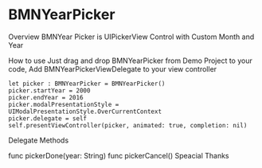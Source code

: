 # BMNYearPicker

Overview
BMNYear Picker is UIPickerView Control with Custom Month and Year

How to use
Just drag and drop BMNYearPicker from Demo Project to your code, Add BMNYearPickerViewDelegate to your view controller

    let picker : BMNYearPicker = BMNYearPicker()
    picker.startYear = 2000
    picker.endYear = 2016
    picker.modalPresentationStyle = UIModalPresentationStyle.OverCurrentContext
    picker.delegate = self
    self.presentViewController(picker, animated: true, completion: nil)
Delegate Methods

func pickerDone(year: String) 
func pickerCancel()
Speacial Thanks
